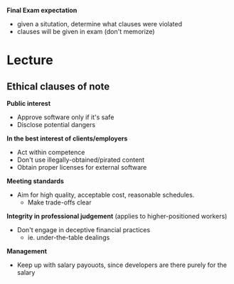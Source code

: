**Final Exam expectation**
- given a situtation, determine what clauses were violated
- clauses will be given in exam (don't memorize)

# Lecture

## Ethical clauses of note

**Public interest**
- Approve software only if it's safe
- Disclose potential dangers

**In the best interest of clients/employers**
- Act within competence
- Don't use illegally-obtained/pirated content
- Obtain proper licenses for external software

**Meeting standards**
- Aim for high quality, acceptable cost, reasonable schedules.
	- Make trade-offs clear

**Integrity in professional judgement**
(applies to higher-positioned workers)
- Don't engage in deceptive financial practices
	- ie. under-the-table dealings

**Management**
- Keep up with salary payouots, since developers are there purely for the salary


